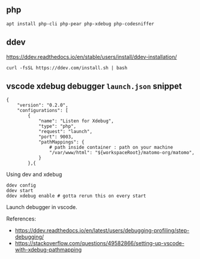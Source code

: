 


## php

`apt install php-cli php-pear php-xdebug php-codesniffer`


## ddev

https://ddev.readthedocs.io/en/stable/users/install/ddev-installation/

`curl -fsSL https://ddev.com/install.sh | bash`


## vscode xdebug debugger `launch.json` snippet

```
{
    "version": "0.2.0",
    "configurations": [
        {
            "name": "Listen for Xdebug",
            "type": "php",
            "request": "launch",
            "port": 9003,
            "pathMappings": {
                # path inside container : path on your machine
                "/var/www/html": "${workspaceRoot}/matomo-org/matomo",
            }
        },{
```


Using dev and xdebug


```
ddev config
ddev start
ddev xdebug enable # gotta rerun this on every start
```

Launch debugger in vscode.

References:

- https://ddev.readthedocs.io/en/latest/users/debugging-profiling/step-debugging/
- https://stackoverflow.com/questions/49582866/setting-up-vscode-with-xdebug-pathmapping
